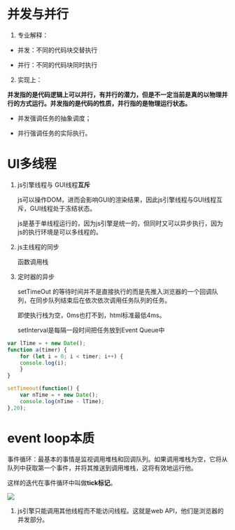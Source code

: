 # 并发与并行

1. 专业解释： 

- 并发：不同的代码块交替执行

- 并行：不同的代码块同时执行

2. 实现上：

**并发指的是代码逻辑上可以并行，有并行的潜力，但是不一定当前是真的以物理并行的方式运行。并发指的是代码的性质，并行指的是物理运行状态。**

- 并发强调任务的抽象调度；

- 并行强调任务的实际执行。


# UI多线程

1. js引擎线程与 GUI线程**互斥**

    js可以操作DOM，进而会影响GUI的渲染结果，因此js引擎线程与GUI线程互斥，GUI线程处于冻结状态。

    js是基于单线程运行的，因为js引擎是统一的，但同时又可以异步执行，因为js的执行环境是可以多线程的。


2. js主线程的同步

    函数调用栈

2. 定时器的异步
    
    setTimeOut 的等待时间并不是直接执行的而是先推入浏览器的一个回调队列，在同步队列结束后在依次依次调用任务队列的任务。

    即使执行栈为空，0ms也打不到，html标准最低4ms。

    setInterval是每隔一段时间把任务放到Event Queue中
```javascript
var lTime = + new Date(); 
function a(timer) {
    for (let i = 0; i < timer; i++) {
    console.log(i);
    } 
}

setTimeout(function() {
    var nTime = + new Date();
    console.log(nTime - lTime);
},20);
```


# event loop本质

事件循环：最基本的事情是监视调用堆栈和回调队列。如果调用堆栈为空，它将从队列中获取第一个事件，并将其推送到调用堆栈，这将有效地运行他。

这样的迭代在事件循环中叫做**tick标记**。

<img src='../../../img/event_loop.jpg'>

1. js引擎只能调用其他线程而不能访问线程。这就是web API，他们是浏览器的并发部分。

